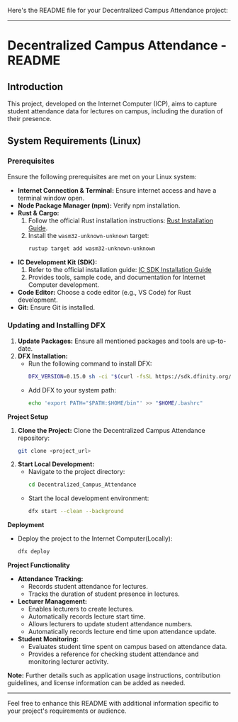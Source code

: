 Here's the README file for your Decentralized Campus Attendance project:

---

# Decentralized Campus Attendance - README

## Introduction
This project, developed on the Internet Computer (ICP), aims to capture student attendance data for lectures on campus, including the duration of their presence.

## System Requirements (Linux)

### Prerequisites
Ensure the following prerequisites are met on your Linux system:

* **Internet Connection & Terminal:** Ensure internet access and have a terminal window open.
* **Node Package Manager (npm):** Verify npm installation.
* **Rust & Cargo:**
    1. Follow the official Rust installation instructions: [Rust Installation Guide](https://www.rust-lang.org/tools/install).
    2. Install the `wasm32-unknown-unknown` target:
        ```bash
        rustup target add wasm32-unknown-unknown
        ```
* **IC Development Kit (SDK):**
    1. Refer to the official installation guide: [IC SDK Installation Guide](https://internetcomputer.org/docs/current/developer-docs/getting-started/install/)
    2. Provides tools, sample code, and documentation for Internet Computer development.
* **Code Editor:** Choose a code editor (e.g., VS Code) for Rust development.
* **Git:** Ensure Git is installed.

### Updating and Installing DFX
1. **Update Packages:** Ensure all mentioned packages and tools are up-to-date.
2. **DFX Installation:**
    * Run the following command to install DFX:
        ```bash
        DFX_VERSION=0.15.0 sh -ci "$(curl -fsSL https://sdk.dfinity.org/install.sh)"
        ```
    * Add DFX to your system path:
        ```bash
        echo 'export PATH="$PATH:$HOME/bin"' >> "$HOME/.bashrc"
        ```

**Project Setup**

1. **Clone the Project:** Clone the Decentralized Campus Attendance repository:
    ```bash
    git clone <project_url>
    ```
2. **Start Local Development:**
    * Navigate to the project directory:
        ```bash
        cd Decentralized_Campus_Attendance
        ```
    * Start the local development environment:
        ```bash
        dfx start --clean --background
        ```

**Deployment**
* Deploy the project to the Internet Computer(Locally):
    ```bash
    dfx deploy
    ```

**Project Functionality**

* **Attendance Tracking:**
    * Records student attendance for lectures.
    * Tracks the duration of student presence in lectures.
* **Lecturer Management:**
    * Enables lecturers to create lectures.
    * Automatically records lecture start time.
    * Allows lecturers to update student attendance numbers.
    * Automatically records lecture end time upon attendance update.
* **Student Monitoring:**
    * Evaluates student time spent on campus based on attendance data.
    * Provides a reference for checking student attendance and monitoring lecturer activity.

**Note:** Further details such as application usage instructions, contribution guidelines, and license information can be added as needed.

---

Feel free to enhance this README with additional information specific to your project's requirements or audience.
